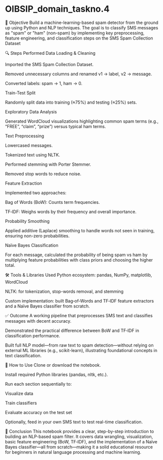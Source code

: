 # OIBSIP_domain_taskno.4
📌 Objective
Build a machine-learning-based spam detector from the ground up using Python and NLP techniques. The goal is to classify SMS messages as "spam" or "ham" (non-spam) by implementing key preprocessing, feature engineering, and classification steps on the SMS Spam Collection Dataset 

🔍 Steps Performed
Data Loading & Cleaning

Imported the SMS Spam Collection Dataset.

Removed unnecessary columns and renamed v1 → label, v2 → message.

Converted labels: spam → 1, ham → 0.

Train-Test Split

Randomly split data into training (≈75%) and testing (≈25%) sets.

Exploratory Data Analysis

Generated WordCloud visualizations highlighting common spam terms (e.g., “FREE”, “claim”, “prize”) versus typical ham terms.

Text Preprocessing

Lowercased messages.

Tokenized text using NLTK.

Performed stemming with Porter Stemmer.

Removed stop words to reduce noise.

Feature Extraction

Implemented two approaches:

Bag of Words (BoW): Counts term frequencies.

TF‑IDF: Weighs words by their frequency and overall importance.

Probability Smoothing

Applied additive (Laplace) smoothing to handle words not seen in training, ensuring non-zero probabilities.

Naïve Bayes Classification

For each message, calculated the probability of being spam vs ham by multiplying feature probabilities with class priors and choosing the higher total.

🛠️ Tools & Libraries Used
Python ecosystem: pandas, NumPy, matplotlib, WordCloud

NLTK: for tokenization, stop-words removal, and stemming

Custom implementation: built Bag‑of‑Words and TF‑IDF feature extractors and a Naïve Bayes classifier from scratch.

✅ Outcome
A working pipeline that preprocesses SMS text and classifies messages with decent accuracy.

Demonstrated the practical difference between BoW and TF‑IDF in classification performance.

Built full NLP model—from raw text to spam detection—without relying on external ML libraries (e.g., scikit-learn), illustrating foundational concepts in text classification.

🧭 How to Use
Clone or download the notebook.

Install required Python libraries (pandas, nltk, etc.).

Run each section sequentially to:

Visualize data

Train classifiers

Evaluate accuracy on the test set

Optionally, feed in your own SMS text to test real-time classification.

🚀 Conclusion
This notebook provides a clear, step-by-step introduction to building an NLP-based spam filter. It covers data wrangling, visualization, basic feature engineering (BoW, TF‑IDF), and the implementation of a Naïve Bayes classifier—all from scratch—making it a solid educational resource for beginners in natural language processing and machine learning.
